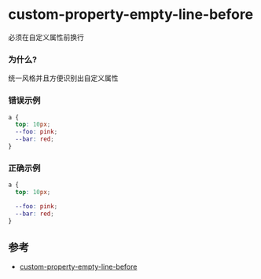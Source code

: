 # custom-property-empty-line-before

必须在自定义属性前换行

### 为什么?

统一风格并且方便识别出自定义属性

### 错误示例

```scss
a {
  top: 10px;
  --foo: pink;
  --bar: red;
}
```

### 正确示例

```scss
a {
  top: 10px;

  --foo: pink;
  --bar: red;
}
```

## 参考

- [custom-property-empty-line-before](https://stylelint.io/user-guide/rules/list/custom-property-empty-line-before)
